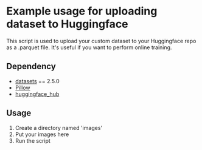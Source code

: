 # Example usage for uploading dataset to Huggingface
This script is used to upload your custom dataset to your Huggingface repo as a .parquet file. It's useful if you want to perform online training.

## Dependency

* [datasets](https://huggingface.co/docs/datasets/index) == 2.5.0
* [Pillow](https://python-pillow.org/)
* [huggingface_hub](https://huggingface.co/docs/huggingface_hub/index)

## Usage

1. Create a directory named 'images'
2. Put your images here
3. Run the script
